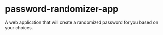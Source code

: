 # password-randomizer-app
A web application that will create a randomized password for you based on your choices. 
